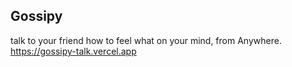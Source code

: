 ## Gossipy

talk to your friend how to feel what on your mind, from Anywhere.
https://gossipy-talk.vercel.app
